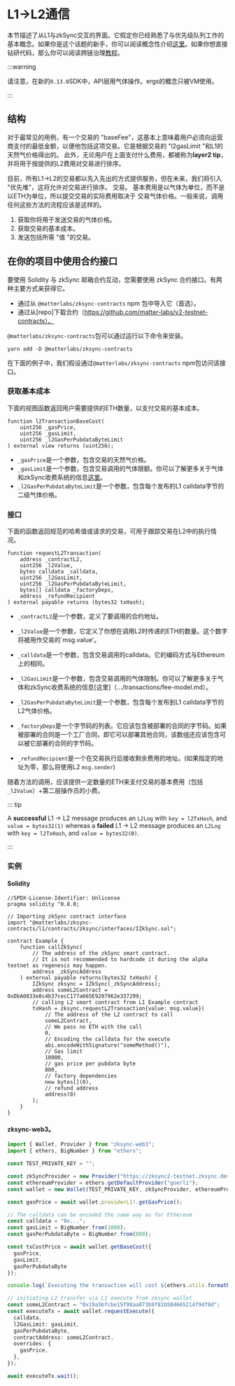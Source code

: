 # L1->L2通信

本节描述了从L1与zkSync交互的界面。它假定你已经熟悉了与优先级队列工作的基本概念。如果你是这个话题的新手，你可以阅读概念性介绍[这里](./l1-l2-interop.md#priority-queue)。如果你想直接钻研代码，那么你可以阅读跨链治理[教程](././tutorials/cross-chain-tutorial.md)。

:::warning

请注意，在新的`0.13.0`SDK中，API层用气体操作。ergs的概念只被VM使用。

:::

## 结构

对于最常见的用例，有一个交易的 "baseFee"，这基本上意味着用户必须向运营商支付的最低金额，以便他包括这项交易。它是根据交易的 "l2gasLimit "和L1的天然气价格得出的。
此外，无论用户在上面支付什么费用，都被称为**layer2 tip**，并将用于按提供的L2费用对交易进行排序。

目前，所有L1->L2的交易都以先入先出的方式提供服务，但在未来，我们将引入 "优先堆"，这将允许对交易进行排序。
交易。
基本费用是以气体为单位，而不是以ETH为单位，所以提交交易的实际费用取决于
交易气体价格。一般来说，调用任何这些方法的流程应该是这样的。

1. 获取你将用于发送交易的气体价格。
2. 获取交易的基本成本。
3. 发送包括所需 "值 "的交易。

## 在你的项目中使用合约接口

要使用 Solidity 与 zkSync 邮箱合约互动，您需要使用 zkSync 合约接口。有两种主要方式来获得它。

- 通过从 `@matterlabs/zksync-contracts` npm 包中导入它（首选）。
- 通过从[repo]下载合约（https://github.com/matter-labs/v2-testnet-contracts）。

`@matterlabs/zksync-contracts`包可以通过运行以下命令来安装。

```
yarn add -D @matterlabs/zksync-contracts
```

在下面的例子中，我们假设通过`@matterlabs/zksync-contracts` npm包访问该接口。

### 获取基本成本

下面的视图函数返回用户需要提供的ETH数量，以支付交易的基本成本。

```solidity
function l2TransactionBaseCost(
    uint256 _gasPrice,
    uint256 _gasLimit,
    uint256 _l2GasPerPubdataByteLimit
) external view returns (uint256);
```

- `_gasPrice`是一个参数，包含交易的天然气价格。
- `_gasLimit`是一个参数，包含交易调用的气体限额。你可以了解更多关于气体和zkSync收费系统的信息[这里](.../transactions/fee-model.md)。
- `_l2GasPerPubdataByteLimit`是一个参数，包含每个发布的L1 calldata字节的二级气体价格。

### 接口

下面的函数返回规范的哈希值或请求的交易，可用于跟踪交易在L2中的执行情况。

```solidity
function requestL2Transaction(
    address _contractL2,
    uint256 _l2Value,
    bytes calldata _calldata,
    uint256 _l2GasLimit,
    uint256 _l2GasPerPubdataByteLimit,
    bytes[] calldata _factoryDeps,
    address _refundRecipient
) external payable returns (bytes32 txHash);
```

- `_contractL2`是一个参数，定义了要调用的合约地址。

- `_l2Value`是一个参数，它定义了你想在调用L2时传递的ETH的数量。这个数字将被用作交易的`msg.value'。

- `_calldata`是一个参数，包含交易调用的calldata。它的编码方式与Ethereum上的相同。

- `_l2GasLimit`是一个参数，包含交易调用的气体限制。你可以了解更多关于气体和zkSync收费系统的信息[这里]（.../transactions/fee-model.md）。

- `_l2GasPerPubdataByteLimit`是一个参数，包含每个发布到L1 calldata字节的L2气体价格。

- `_factoryDeps`是一个字节码的列表。它应该包含被部署的合同的字节码。如果被部署的合同是一个工厂合同，即它可以部署其他合同，该数组还应该包含可以被它部署的合同的字节码。

- `_refundRecipient`是一个在交易执行后接收剩余费用的地址。(如果指定的地址为零，那么将使用L2 `msg.sender`) 

随着方法的调用，应该提供一定数量的ETH来支付交易的基本费用（包括`_l2Value`）+第二层操作员的小费。

::: tip

A **successful** L1 -> L2 message produces an `L2Log` with `key = l2TxHash`, and `value = bytes32(1)` whereas a **failed** L1 -> L2 message produces an `L2Log` with `key = l2TxHash`, and `value = bytes32(0)`.

:::

### 实例

#### Solidity

```solidity
//SPDX-License-Identifier: Unlicense
pragma solidity ^0.8.0;

// Importing zkSync contract interface
import "@matterlabs/zksync-contracts/l1/contracts/zksync/interfaces/IZkSync.sol";

contract Example {
    function callZkSync(
        // The address of the zkSync smart contract.
        // It is not recommended to hardcode it during the alpha testnet as regenesis may happen.
        address _zkSyncAddress
    ) external payable returns(bytes32 txHash) {
        IZkSync zksync = IZkSync(_zkSyncAddress);
        address someL2Contract = 0xDbA0833e8c4b37cecC177a665E9207962e337299;
        // calling L2 smart contract from L1 Example contract
        txHash = zksync.requestL2Transaction{value: msg.value}(
            // The address of the L2 contract to call
            someL2Contract,
            // We pass no ETH with the call
            0,
            // Encoding the calldata for the execute
            abi.encodeWithSignature("someMethod()"),
            // Gas limit
            10000,
            // gas price per pubdata byte
            800,
            // factory dependencies
            new bytes[](0),
            // refund address
            address(0)
        );
    }
}
```

#### zksync-web3。

```ts
import { Wallet, Provider } from "zksync-web3";
import { ethers, BigNumber } from "ethers";

const TEST_PRIVATE_KEY = "";

const zkSyncProvider = new Provider("https://zksync2-testnet.zksync.dev");
const ethereumProvider = ethers.getDefaultProvider("goerli");
const wallet = new Wallet(TEST_PRIVATE_KEY, zkSyncProvider, ethereumProvider);

const gasPrice = await wallet.providerL1!.getGasPrice();

// The calldata can be encoded the same way as for Ethereum
const calldata = "0x...";
const gasLimit = BigNumber.from(1000);
const gasPerPubdataByte = BigNumber.from(800);

const txCostPrice = await wallet.getBaseCost({
  gasPrice,
  gasLimit,
  gasPerPubdataByte
});

console.log(`Executing the transaction will cost ${ethers.utils.formatEther(txCostPrice)} ETH`);

// initiating L2 transfer via L1 execute from zksync wallet
const someL2Contract = "0x19a5bfcbe15f98aa073b9f81b58466521479df8d";
const executeTx = await wallet.requestExecute({
  calldata,
  l2GasLimit: gasLimit,
  gasPerPubdataByte,
  contractAddress: someL2Contract,
  overrides: {
    gasPrice,
  },
});

await executeTx.wait();
```
